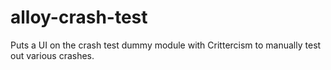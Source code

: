 alloy-crash-test
================

Puts a UI on the crash test dummy module with Crittercism to manually test out various crashes.
